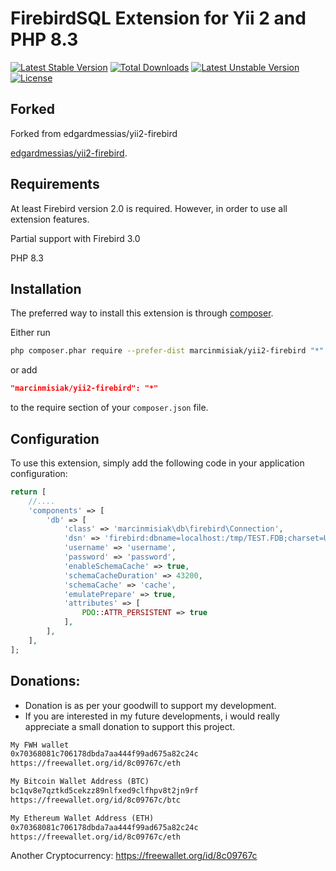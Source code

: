 FirebirdSQL Extension for Yii 2 and PHP 8.3
==========================
[![Latest Stable Version](https://poser.pugx.org/marcinmisiak/yii2-firebird/v/stable)](https://packagist.org/packages/marcinmisiak/yii2-firebird)
[![Total Downloads](https://poser.pugx.org/marcinmisiak/yii2-firebird/downloads)](https://packagist.org/packages/marcinmisiak/yii2-firebird)
[![Latest Unstable Version](https://poser.pugx.org/marcinmisiak/yii2-firebird/v/unstable)](https://packagist.org/packages/marcinmisiak/yii2-firebird)
[![License](https://poser.pugx.org/marcinmisiak/yii2-firebird/license)](https://packagist.org/packages/marcinmisiak/yii2-firebird)


Forked
-----------

Forked from edgardmessias/yii2-firebird

[edgardmessias/yii2-firebird](https://github.com/edgardmessias/yii2-firebird).


Requirements
------------

At least Firebird version 2.0 is required. However, in order to use all extension features.

Partial support with Firebird 3.0

PHP 8.3

Installation
------------

The preferred way to install this extension is through [composer](https://getcomposer.org/download/).

Either run

```bash
php composer.phar require --prefer-dist marcinmisiak/yii2-firebird "*"
```

or add 

```json
"marcinmisiak/yii2-firebird": "*"
```

to the require section of your `composer.json` file.


Configuration
-------------

To use this extension, simply add the following code in your application configuration:

```php
return [
    //....
    'components' => [
        'db' => [
            'class' => 'marcinmisiak\db\firebird\Connection',
            'dsn' => 'firebird:dbname=localhost:/tmp/TEST.FDB;charset=UTF8',
            'username' => 'username',
            'password' => 'password',
            'enableSchemaCache' => true,
            'schemaCacheDuration' => 43200,
            'schemaCache' => 'cache',
            'emulatePrepare' => true,
            'attributes' => [
                PDO::ATTR_PERSISTENT => true
            ],
        ],
    ],
];
```

## Donations:
* Donation is as per your goodwill to support my development.
* If you are interested in my future developments, i would really appreciate a small donation to support this project.
```html
My FWH wallet
0x70368081c706178dbda7aa444f99ad675a82c24c
https://freewallet.org/id/8c09767c/eth
```
```html
My Bitcoin Wallet Address (BTC)
bc1qv8e7qztkd5cekzz89nlfxed9clfhpv8t2jn9rf
https://freewallet.org/id/8c09767c/btc
```
```html
My Ethereum Wallet Address (ETH)
0x70368081c706178dbda7aa444f99ad675a82c24c
https://freewallet.org/id/8c09767c/eth
```
Another Cryptocurrency: https://freewallet.org/id/8c09767c






